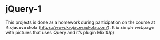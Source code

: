 # jQuery-1
This projects is done as a homework during participation on the course at Krojaceva skola (https://www.krojacevaskola.com/). It is simple webpage with pictures that uses jQuery and it's plugin MixItUp)
